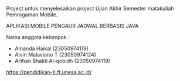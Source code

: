 Project untuk menyelesaikan project Ujian Akhir Semester matakuliah Pemrogaman Mobile.


APLIKASI MOBILE PENGAUR JADWAL BERBASIS JAVA

Nama anggota kelompok :
- Amanda Haikal (23050974119)
- Alvin Malaviano T (23050974124)
- Arthan Bhakti Al-qobidh (23050974119)

https://pendidikan-ti.ft.unesa.ac.id/



